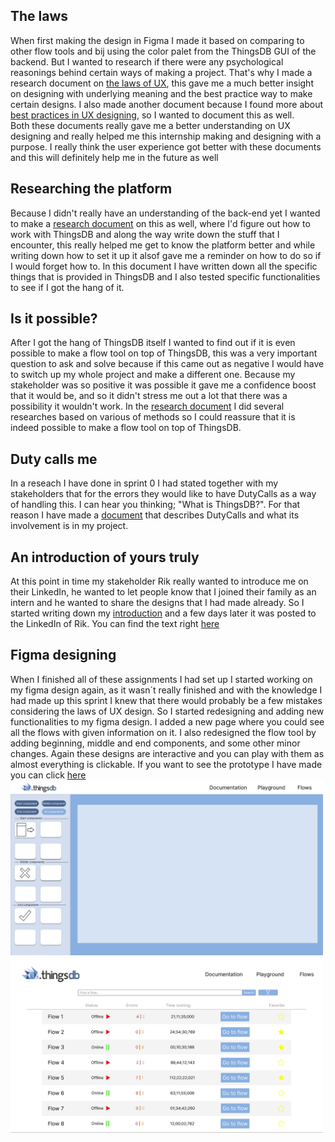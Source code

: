 ## The laws

When first making the design in Figma I made it based on comparing to other flow tools and bij using the color palet from the ThingsDB GUI of the backend. But I wanted to research if there were any psychological reasonings behind certain ways of making a project. That's why I made a research document on [the laws of UX](uploads/b641b0df00c96b4e92715680b5628d7e/The_laws_of_UX.pdf), this gave me a much better insight on designing with underlying meaning and the best practice way to make certain designs. I also made another document because I found more about [best practices in UX designing](uploads/88eb7f34f8cb1ac93ee7b99ab7cb0794/UXBestPractice.pdf), so I wanted to document this as well. 
<br>Both these documents really gave me a better understanding on UX designing and really helped me this internship making and designing with a purpose. I really think the user experience got better with these documents and this will definitely help me in the future as well

## Researching the platform
Because I didn't really have an understanding of the back-end yet I wanted to make a [research document](uploads/bcceeb817e923ca09873eb76fe138cf9/Research_ThingsDB.pdf) on this as well, where I'd figure out how to work with ThingsDB and along the way write down the stuff that I encounter, this really helped me get to know the platform better and while writing down how to set it up it alsof gave me a reminder on how to do so if I would forget how to. In this document I have written down all the specific things that is provided in ThingsDB and I also tested specific functionalities to see if I got the hang of it. 


## Is it possible?
After I got the hang of ThingsDB itself I wanted to find out if it is even possible to make a flow tool on top of ThingsDB, this was a very important question to ask and solve because if this came out as negative I would have to switch up my whole project and make a different one. Because my stakeholder was so positive it was possible it gave me a confidence boost that it would be, and so it didn't stress me out a lot that there was a possibility it wouldn't work. In the [research document](uploads/fbf1a80ca6cce6a318288d58c962dd0c/Is_it_possible_to_make_a_Flow_tool_by_using_ThingsDB.pdf) I did several researches based on various of methods so I could reassure that it is indeed possible to make a flow tool on top of ThingsDB. 

## Duty calls me
In a reseach I have done in sprint 0 I had stated together with my stakeholders that for the errors they would like to have DutyCalls as a way of handling this. I can hear you thinking; "What is ThingsDB?". For that reason I have made a [document](uploads/b92805cce1657fd51b43abbec45abcc0/DutyCalls.pdf) that describes DutyCalls and what its involvement is in my project. 

## An introduction of yours truly
At this point in time my stakeholder Rik really wanted to introduce me on their LinkedIn, he wanted to let people know that I joined their family as an intern and he wanted to share the designs that I had made already. So I started writing down my [introduction](https://git.fhict.nl/I465040/cesbitportfolio/-/wikis/introduction) and a few days later it was posted to the LinkedIn of Rik. You can find the text right [here](https://www.linkedin.com/pulse/introducing-daan-matheeuwsen-cesbit/?trackingId=%2Bpgdj3bTAnyqLzTVWhEW6Q%3D%3D)

## Figma designing
When I finished all of these assignments I had set up I started working on my figma design again, as it wasn´t really finished and with the knowledge I had made up this sprint I knew that there would probably be a few mistakes considering the laws of UX design. So I started redesigning and adding new functionalities to my figma design. I added a new page where you could see all the flows with given information on it. I also redesigned the flow tool by adding beginning, middle and end components, and some other minor changes. Again these designs are interactive and you can play with them as almost everything is clickable. If you want to see the prototype I have made you can click [here](https://www.figma.com/proto/kVwhi19aRNdfD4cNUXJDl9/ThingsFlow_V2?node-id=86%3A1336&scaling=scale-down&page-id=0%3A1&starting-point-node-id=1%3A46&show-proto-sidebar=1)
<img src="uploads/07c562a146d38e483504cbfb0c222cb8/image.png"  width="500" height="auto">
<img src="uploads/9af6d71a1a62cff77c8fde044ffcc4d8/image.png"  width="500" height="auto">